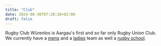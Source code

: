 ```yaml
---
title: "Club"
date: 2024-08-30T07:20:26+02:00
draft: false
---
```



Rugby Club Würenlos is Aargau's first and so far only Rugby Union Club.
We currently have a [mens](/teams/men) and a [ladies](/teams/ladies) team as well a [rugby school](/teams/juniors).
